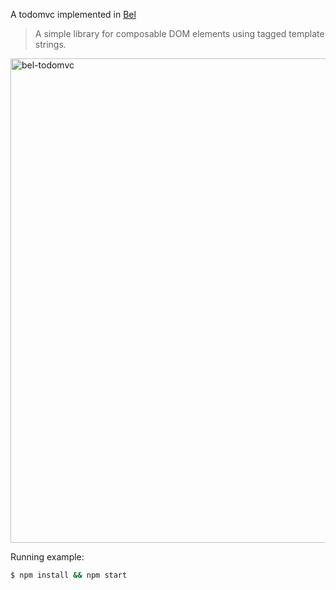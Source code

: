 A todomvc implemented in [Bel](https://github.com/shama/bel)

> A simple library for composable DOM elements using tagged template strings.

<img width="775" alt="bel-todomvc" src="https://cloud.githubusercontent.com/assets/1183541/13562839/a9a0a9b4-e490-11e5-9808-1b406414af06.png">

Running example:

```sh
$ npm install && npm start
```
